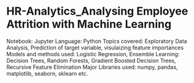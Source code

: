 # HR-Analytics_Analysing Employee Attrition with Machine Learning
Notebook: Jupyter
Language: Python
Topics covered: Exploratory Data Analysis, Prediction of target variable, visulaizing feature importances
Models and methods used: Logistic Regression, Ensemble Learning: Decision Trees, Random Forests, Gradient Boosted Decision Trees, Recursive Feature Elimination
Major Libraries used: numpy, pandas, matplotlib, seaborn, sklearn etc.
